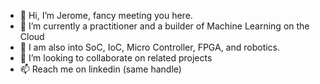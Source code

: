 - 👋 Hi, I’m Jerome, fancy meeting you here.
- 🌱 I’m currently a practitioner and a builder of Machine Learning on the Cloud
- 👀 I am also into SoC, IoC, Micro Controller, FPGA, and robotics.
- 💞️ I’m looking to collaborate on related projects
- 📫 Reach me on linkedin (same handle)


<!---
jeromechen99/jeromechen99 is a ✨ special ✨ repository because its `README.md` (this file) appears on your GitHub profile.
You can click the Preview link to take a look at your changes.
--->
